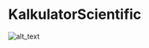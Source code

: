 # KalkulatorScientific

![alt_text](https://github.com/cettasubagyo/jobsheet1/blob/master/Screenshot_1.png)
